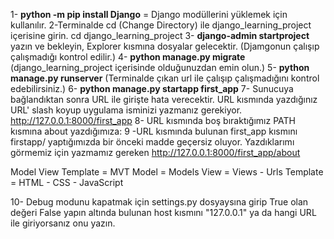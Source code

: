 1- **python -m pip install Django** = Django modüllerini yüklemek için kullanılır.
2-Terminalde cd (Change Directory) ile django_learning_project içerisine girin. cd django_learning_project
3- **django-admin startproject <projectName>** yazın ve bekleyin, Explorer kısmına dosyalar gelecektir. (Djamgonun çalışıp çalışmadığı kontrol edilir.)
4- **python manage.py migrate** (django_learning_project içerisinde olduğunuzdan emin olun.)
5- **python manage.py runserver** (Terminalde çıkan url ile çalışıp çalışmadığını kontrol edebilirsiniz.)
6- **python manage.py startapp first_app**
7- Sunucuya bağlandıktan sonra URL ile girişte hata verecektir. URL kısmında yazdığınız URL' slash koyup uygulama isminizi yazmanız gerekiyor.
http://127.0.0.1:8000/first_app 
8- URL kısmında boş bıraktığımız PATH kısmına about yazdığımıza:
9 -URL kısmında bulunan first_app kısmını firstapp/ yaptığımızda bir önceki madde geçersiz oluyor. Yazdıklarımı görmemiz için yazmamız gereken
http://127.0.0.1:8000/first_app/about

Model View Template = MVT
Model = Models
View = Views - Urls
Template = HTML - CSS - JavaScript

10- Debug modunu kapatmak için settings.py dosyaysına girip True olan değeri False yapın altında bulunan host kısmını "127.0.0.1" ya da hangi URL ile giriyorsanız onu yazın.
